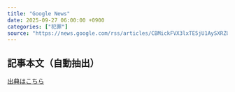 ```yaml
---
title: "Google News"
date: 2025-09-27 06:00:00 +0900
categories: ["犯罪"]
source: "https://news.google.com/rss/articles/CBMickFVX3lxTE5jU1AySXRZUWI5T29oWWdlSElTWFhEa2hqU0pocUhwQktUenVXdk4zQ255Qk4yMjd4dGZqZlowVkZEcnhIZFY4RzU0Rkl0MUVtU0pxbDVKNnA2WlBvV29CT29YbmpQa3BUUC1mdzhnV3kzUQ?oc=5"
---
```


## 記事本文（自動抽出）
<body class="y0K44d EA71Tc" id="readabilityBody"></body>

[出典はこちら](https://news.google.com/rss/articles/CBMickFVX3lxTE5jU1AySXRZUWI5T29oWWdlSElTWFhEa2hqU0pocUhwQktUenVXdk4zQ255Qk4yMjd4dGZqZlowVkZEcnhIZFY4RzU0Rkl0MUVtU0pxbDVKNnA2WlBvV29CT29YbmpQa3BUUC1mdzhnV3kzUQ?oc=5)
